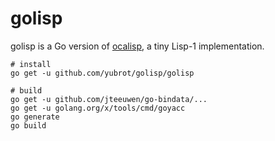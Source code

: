 golisp
======

golisp is a Go version of [ocalisp](https://github.com/yubrot/ocalisp), a tiny Lisp-1 implementation.

    # install
    go get -u github.com/yubrot/golisp/golisp

    # build
    go get -u github.com/jteeuwen/go-bindata/...
    go get -u golang.org/x/tools/cmd/goyacc
    go generate
    go build


